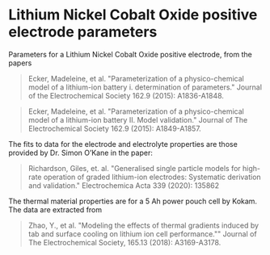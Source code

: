 # Lithium Nickel Cobalt Oxide positive electrode parameters

Parameters for a Lithium Nickel Cobalt Oxide positive electrode, from the papers

> Ecker, Madeleine, et al. "Parameterization of a physico-chemical model of a lithium-ion battery i. determination of parameters." Journal of the Electrochemical Society 162.9 (2015): A1836-A1848.

>Ecker, Madeleine, et al. "Parameterization of a physico-chemical model of a lithium-ion battery II. Model validation." Journal of The Electrochemical Society 162.9 (2015): A1849-A1857.

The fits to data for the electrode and electrolyte properties are those provided
by Dr. Simon O’Kane in the paper:

> Richardson, Giles, et. al. "Generalised single particle models for high-rate operation of graded lithium-ion electrodes: Systematic derivation and validation." Electrochemica Acta 339 (2020): 135862

The thermal material properties are for a 5 Ah power pouch cell by Kokam. The data are extracted from

> Zhao, Y., et al. "Modeling the effects of thermal gradients induced by tab and surface cooling on lithium ion cell performance."" Journal of The Electrochemical Society, 165.13 (2018): A3169-A3178.
